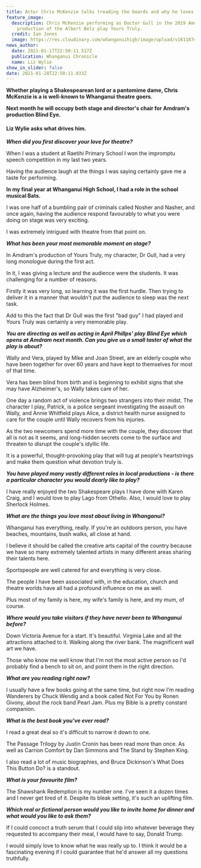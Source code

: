 ```yaml
---
title: Actor Chris McKenzie talks treading the boards and why he loves Whanganui
feature_image:
  description: Chris McKenzie performing as Doctor Gull in the 2019 Amdram
    production of the Albert Belz play Yours Truly.
  credit: Ian Jones
  image: https://res.cloudinary.com/whanganuihigh/image/upload/v1611874405/News/Chris_McKenzie._Chron_18.1.21.jpg
news_author:
  date: 2021-01-17T22:50:11.517Z
  publication: Whanganui Chronicle
  name: Liz Wylie
show_in_slider: false
date: 2021-01-28T22:50:11.833Z
---
```

**Whether playing a Shakespearean lord or a pantomime dame, Chris McKenzie is a is well-known to Whanganui theatre goers.**

**Next month he will occupy both stage and director's chair for Amdram's production Blind Eye.**

#### Liz Wylie asks what drives him.

***When did you first discover your love for theatre?***

When I was a student at Raetihi Primary School I won the impromptu speech competition in my last two years.

Having the audience laugh at the things I was saying certainly gave me a taste for performing.

**In my final year at Whanganui High School, I had a role in the school musical Bats.**

I was one half of a bumbling pair of criminals called Nosher and Nasher, and once again, having the audience respond favourably to what you were doing on stage was very exciting.

I was extremely intrigued with theatre from that point on.

***What has been your most memorable moment on stage?***

In Amdram's production of Yours Truly, my character, Dr Gull, had a very long monologue during the first act.

In it, I was giving a lecture and the audience were the students. It was challenging for a number of reasons.

Firstly it was very long, so learning it was the first hurdle. Then trying to deliver it in a manner that wouldn't put the audience to sleep was the next task.

Add to this the fact that Dr Gull was the first "bad guy" I had played and Yours Truly was certainly a very memorable play.

***You are directing as well as acting in April Phillps' play Blind Eye which opens at Amdram next month. Can you give us a small taster of what the play is about?***

Wally and Vera, played by Mike and Joan Street, are an elderly couple who have been together for over 60 years and have kept to themselves for most of that time.

Vera has been blind from birth and is beginning to exhibit signs that she may have Alzheimer's, so Wally takes care of her.

One day a random act of violence brings two strangers into their midst. The character I play, Patrick, is a police sergeant investigating the assault on Wally, and Annie Whitfield plays Alice, a district health nurse assigned to care for the couple until Wally recovers from his injuries.

As the two newcomers spend more time with the couple, they discover that all is not as it seems, and long-hidden secrets come to the surface and threaten to disrupt the couple's idyllic life.

It is a powerful, thought-provoking play that will tug at people's heartstrings and make them question what devotion truly is.

***You have played many vastly different roles in local productions - is there a particular character you would dearly like to play?***

I have really enjoyed the two Shakespeare plays I have done with Karen Craig, and I would love to play Lago from Othello. Also, I would love to play Sherlock Holmes.

***What are the things you love most about living in Whanganui?***

Whanganui has everything, really. If you're an outdoors person, you have beaches, mountains, bush walks, all close at hand.

I believe it should be called the creative arts capital of the country because we have so many extremely talented artists in many different areas sharing their talents here.

Sportspeople are well catered for and everything is very close.

The people I have been associated with, in the education, church and theatre worlds have all had a profound influence on me as well.

Plus most of my family is here, my wife's family is here, and my mum, of course.

***Where would you take visitors if they have never been to Whanganui before?***

Down Victoria Avenue for a start. It's beautiful. Virginia Lake and all the attractions attached to it. Walking along the river bank. The magnificent wall art we have.

Those who know me well know that I'm not the most active person so I'd probably find a bench to sit on, and point them in the right direction.

***What are you reading right now?***

I usually have a few books going at the same time, but right now I'm reading Wanderers by Chuck Wendig and a book called Not For You by Ronen Givony, about the rock band Pearl Jam. Plus my Bible is a pretty constant companion.

***What is the best book you've ever read?***

I read a great deal so it's difficult to narrow it down to one.

The Passage Trilogy by Justin Cronin has been read more than once. As well as Carrion Comfort by Dan Simmons and The Stand by Stephen King.

I also read a lot of music biographies, and Bruce Dickinson's What Does This Button Do? is a standout.

***What is your favourite film?***

The Shawshank Redemption is my number one. I've seen it a dozen times and I never get tired of it. Despite its bleak setting, it's such an uplifting film.

***Which real or fictional person would you like to invite home for dinner and what would you like to ask them?***

If I could concoct a truth serum that I could slip into whatever beverage they requested to accompany their meal, I would have to say, Donald Trump.

I would simply love to know what he was really up to. I think it would be a fascinating evening if I could guarantee that he'd answer all my questions truthfully.